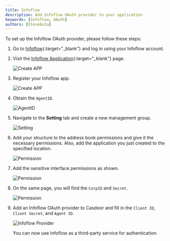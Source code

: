 ```yaml
---
title: Infoflow
description: Add Infoflow OAuth provider to your application
keywords: [Infoflow, OAuth]
authors: [Steve0x2a]
---
```


To set up the Infoflow OAuth provider, please follow these steps:

1. Go to [Infoflow](http://id.qy.baidu.com/static/ge/login.html#/){:target="_blank"} and log in using your Infoflow account.

2. Visit the [Infoflow Application](http://qy.baidu.com/index.html#applist){:target="_blank"} page.

    ![Create APP](/img/providers/OAuth/infoflowapp1.png)

3. Register your Infoflow app.

    ![Create APP](/img/providers/OAuth/infoflowapp2.png)

4. Obtain the ```AgentID```.

    ![AgentID](/img/providers/OAuth/infoflowagentid.png)

5. Navigate to the **Setting** tab and create a new management group.

    ![Setting](/img/providers/OAuth/infoflowsetting.png)

6. Add your structure to the address book permissions and give it the necessary permissions. Also, add the application you just created to the specified location.

    ![Permission](/img/providers/OAuth/infoflowpermission1.png)

7. Add the sensitive interface permissions as shown.

    ![Permission](/img/providers/OAuth/infoflowpermission2.png)

8. On the same page, you will find the ```CorpID``` and ```Secret```.

    ![Permission](/img/providers/OAuth/infoflowsecret.png)

9. Add an Infoflow OAuth provider to Casdoor and fill in the ```Client ID```, ```Client Secret```, and ```Agent ID```.

    ![Infoflow Provider](/img/providers/OAuth/infoflowprovider.png)

    You can now use Infoflow as a third-party service for authentication.
